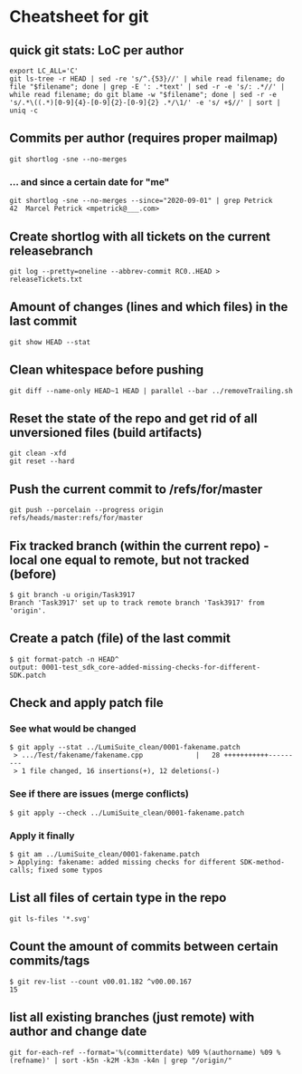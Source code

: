 # Cheatsheet for git

## quick git stats: LoC per author
    export LC_ALL='C'  
    git ls-tree -r HEAD | sed -re 's/^.{53}//' | while read filename; do file "$filename"; done | grep -E ': .*text' | sed -r -e 's/: .*//' | while read filename; do git blame -w "$filename"; done | sed -r -e 's/.*\((.*)[0-9]{4}-[0-9]{2}-[0-9]{2} .*/\1/' -e 's/ +$//' | sort | uniq -c

## Commits per author (requires proper mailmap)
    git shortlog -sne --no-merges
    
### ... and since a certain date for "me"
```
git shortlog -sne --no-merges --since="2020-09-01" | grep Petrick
42  Marcel Petrick <mpetrick@___.com>
```

## Create shortlog with all tickets on the current releasebranch
```
git log --pretty=oneline --abbrev-commit RC0..HEAD > releaseTickets.txt
```

## Amount of changes (lines and which files) in the last commit
```
git show HEAD --stat
```

## Clean whitespace before pushing
```
git diff --name-only HEAD~1 HEAD | parallel --bar ../removeTrailing.sh
```

## Reset the state of the repo and get rid of all unversioned files (build artifacts)
```
git clean -xfd
git reset --hard
```

## Push the current commit to /refs/for/master
    git push --porcelain --progress origin refs/heads/master:refs/for/master

## Fix tracked branch (within the current repo) - local one equal to remote, but not tracked (before)
    $ git branch -u origin/Task3917  
    Branch 'Task3917' set up to track remote branch 'Task3917' from 'origin'.

## Create a patch (file) of the last commit
    $ git format-patch -n HEAD^
    output: 0001-test_sdk_core-added-missing-checks-for-different-SDK.patch

## Check and apply patch file

### See what would be changed
    $ git apply --stat ../LumiSuite_clean/0001-fakename.patch
     > .../Test/fakename/fakename.cpp             |   28 +++++++++++---------  
     > 1 file changed, 16 insertions(+), 12 deletions(-)

### See if there are issues (merge conflicts)
    $ git apply --check ../LumiSuite_clean/0001-fakename.patch

### Apply it finally
    $ git am ../LumiSuite_clean/0001-fakename.patch
    > Applying: fakename: added missing checks for different SDK-method-calls; fixed some typos

## List all files of certain type in the repo
```git ls-files '*.svg'```

## Count the amount of commits between certain commits/tags
```
$ git rev-list --count v00.01.182 ^v00.00.167
15
```

## list all existing branches (just remote) with author and change date
```
git for-each-ref --format='%(committerdate) %09 %(authorname) %09 %(refname)' | sort -k5n -k2M -k3n -k4n | grep "/origin/"
```
